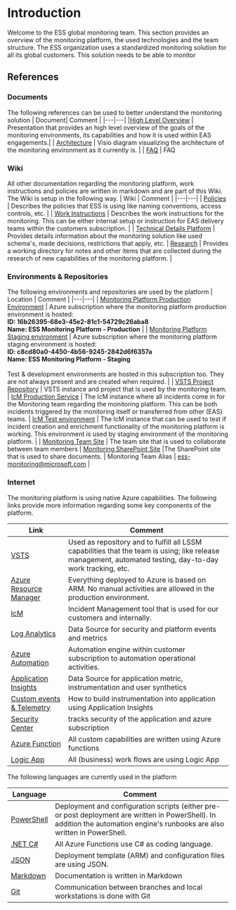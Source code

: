 # Introduction
Welcome to the ESS global monitoring team. This section provides an overview of the monitoring platform, the used technologies and the team structure. The ESS organization uses a standardized monitoring solution for all its global customers. This solution needs to be able to monitor

## References
### Documents
The following references can be used to better understand the monitoring solution
| Document| Comment |
|---|---|
|[High Level Overview](https://microsoft.sharepoint.com/teams/ESSMonitoringAutomationPlatform/_layouts/15/WopiFrame2.aspx?action=edit&sourcedoc={EC2E740B-6D65-4A39-BB29-3C7DBE81D1C6}) | Presentation that provides an high level overview of the goals of the monitoring environments, its capabilities and how it is used within EAS engagements.|
| [Architecture](https://microsoft.sharepoint.com/teams/ESSMonitoringAutomationTeam/Shared%20Documents/General/BPL%20-%20Reference%20Architecture%20Monitoring%20and%20Automation.vsdx) | Visio diagram visualizing the architecture of the monitoring environment as it currently is. |
| [FAQ](https://microsoft.sharepoint.com/teams/ESSMonitoringAutomationTeam/Shared%20Documents/General/BPL%20-%20Reference%20Architecture%20Monitoring%20and%20Automation.vsdx) | FAQ

### Wiki
All other documentation regarding the monitoring platform, work instructions and policies are written in markdown and are part of this Wiki. The Wiki is setup in the following way.
| Wiki | Comment |
|---|---|
| [Policies](https://easplatform.visualstudio.com/Monitoring/_wiki/wikis/Monitoring.wiki?wikiVersion=GBwikiMaster&pagePath=%2FPolicies) | Describes the policies that ESS is using like naming conventions, access controls, etc.  |
| [Work Instructions](https://easplatform.visualstudio.com/Monitoring/_wiki/wikis/Monitoring.wiki?wikiVersion=GBwikiMaster&pagePath=%2FWork-Instructions) | Describes the work instructions for the monitoring. This can be either internal setup or instruction for EAS delivery teams within the customers subscription. |
| [Technical Details Platform](https://easplatform.visualstudio.com/Monitoring/_wiki/wikis/Monitoring.wiki?wikiVersion=GBwikiMaster&pagePath=%2FTechnical-Details-Monitoring-Platform) | Provides details information about the monitoring solution like used schema's, made decisions, restrictions that apply, etc. 
| [Research](https://easplatform.visualstudio.com/Monitoring/_wiki/wikis/Monitoring.wiki?wikiVersion=GBwikiMaster&pagePath=%2FResearch) | Provides a working directory for notes and other items that are collected during the research of new capabilities of the monitoring platform. |

### Environments & Repositories
The following environments and repositories are used by the platform
| Location | Comment |
|---|---|
| [Monitoring Platform Production Environment](https://ms.portal.azure.com) | Azure subscription where the monitoring platform production environment is hosted: <br/>**ID: 16b26395-68e3-45e2-81c1-54729c26aba8** <br/> **Name: ESS Monitoring Platform - Production** |
| [Monitoring Platform Staging environment](https://ms.portal.azure.com) | Azure subscription where the monitoring platform staging environment is hosted: <br/>**ID: c8cd80a0-4450-4b56-9245-2842d6f6357a**  <br/> **Name: ESS Monitoring Platform - Staging** <br/> <br/>Test & development environments are hosted in this subscription too. They are not always present and are created when required.  |
| [VSTS Project Repository](https://easplatform.visualstudio.com/Monitoring) | VSTS instance and project that is used by the monitoring team. 
| [IcM Production Service](https://icm.ad.msft.net/imp/v3/incidents/search/basic) | The IcM instance where all incidents come in for the Monitoring team regarding the monitoring platform. This can be both incidents triggered by the monitoring itself or transferred from other (EAS) teams. 
| [IcM Test environment](https://icm.ad.msoppe.msft.net/imp/v3/incidents/search/advanced?basicSearchInAdvancedSearch=true) | The IcM instance that can be used to test if incident creation and enrichment functionality of the monitoring platform is working. This environment is used by staging environment of the monitoring platform.  |
| [Monitoring Team Site](https://teams.microsoft.com/_#/teamDashboard/ESS%20Monitoring%20%26%20Automation%20Platform) | The team site that is used to collaborate between team members
| [Monitoring SharePoint Site](https://microsoft.sharepoint.com/teams/ESSMonitoringAutomationPlatform/Shared%20Documents/General) |The SharePoint site that is used to share documents. 
| Monitoring Team Alias | ess-monitoring@microsoft.com | 

### Internet
The monitoring platform is using native Azure capabilities. The following links provide more information regarding some key components of the platform. 

| Link | Comment |
|---|---|
| [VSTS](https://docs.microsoft.com/en-us/vsts/) | Used as repository and to fulfill all LSSM capabilities that the team is using; like release management, automated testing, day-to-day work tracking, etc. 
| [Azure Resource Manager](https://docs.microsoft.com/en-us/azure/templates/) | Everything deployed to Azure is based on ARM. No manual activities are allowed in the production environment. |
| [IcM](https://icmdocs.azurewebsites.net/onboarding/Why%20IcM.html) | Incident Management tool that is used for our customers and internally. |
| [Log Analytics](https://docs.microsoft.com/en-us/azure/log-analytics/) | Data Source for security and platform events and metrics
| [Azure Automation](https://docs.microsoft.com/en-us/azure/automation/) | Automation engine within customer subscription to automation operational activities.
| [Application Insights](https://docs.microsoft.com/en-us/azure/application-insights/) | Data Source for application metric, instrumentation and user synthetics
| [Custom events & Telemetry](https://docs.microsoft.com/en-us/azure/application-insights/app-insights-api-custom-events-metrics) | How to build instrumentation into application using Application Insights
| [Security Center](https://docs.microsoft.com/en-us/azure/security-center/) | tracks security of the application and azure subscription |
| [Azure Function](https://docs.microsoft.com/en-us/azure/azure-functions/) | All custom capabilities are written using Azure functions |
| [Logic App](https://docs.microsoft.com/en-us/azure/logic-apps/) | All (business) work flows are using Logic App | 

The following languages are currently used in the platform

| Language | Comment |
|---|---|
| [PowerShell](https://docs.microsoft.com/en-us/powershell/) | Deployment and configuration scripts (either pre- or post deployment are written in PowerShell). In addition the automation engine's runbooks are also written in PowerShell. | 
| [.NET C#](https://docs.microsoft.com/en-us/dotnet/csharp/) | All Azure Functions use C# as coding language. |
| [JSON](http://json.org/) | Deployment template (ARM) and configuration files are using JSON. |
| [Markdown](http://commonmark.org/help/) | Documentation is written in Markdown |
| [Git](https://git-scm.com/about) | Communication between branches and local workstations is done with Git


